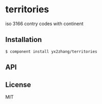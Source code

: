 
# territories

  iso 3166 contry codes with continent

## Installation

    $ component install yx2zhang/territories

## API

   

## License

  MIT
